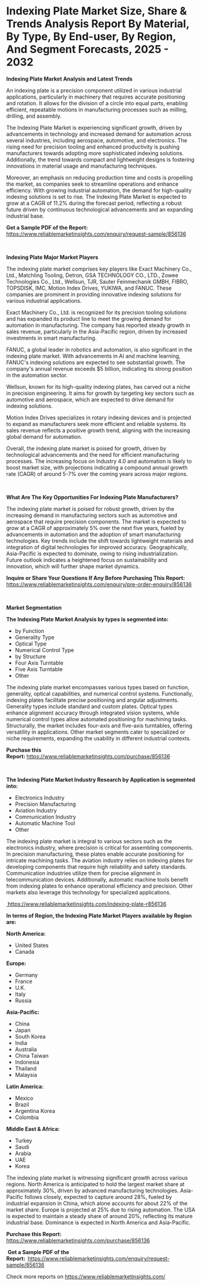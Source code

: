 <p><h1>Indexing Plate Market Size, Share & Trends Analysis Report By Material, By Type, By End-user, By Region, And Segment Forecasts, 2025 - 2032</h1></p><p><strong>Indexing Plate Market Analysis and Latest Trends</strong></p>
<p><p>An indexing plate is a precision component utilized in various industrial applications, particularly in machinery that requires accurate positioning and rotation. It allows for the division of a circle into equal parts, enabling efficient, repeatable motions in manufacturing processes such as milling, drilling, and assembly.</p><p>The Indexing Plate Market is experiencing significant growth, driven by advancements in technology and increased demand for automation across several industries, including aerospace, automotive, and electronics. The rising need for precision tooling and enhanced productivity is pushing manufacturers towards adopting more sophisticated indexing solutions. Additionally, the trend towards compact and lightweight designs is fostering innovations in material usage and manufacturing techniques.</p><p>Moreover, an emphasis on reducing production time and costs is propelling the market, as companies seek to streamline operations and enhance efficiency. With growing industrial automation, the demand for high-quality indexing solutions is set to rise. The Indexing Plate Market is expected to grow at a CAGR of 11.2% during the forecast period, reflecting a robust future driven by continuous technological advancements and an expanding industrial base.</p></p>
<p><strong>Get a Sample PDF of the Report:&nbsp;</strong> <a href="https://www.reliablemarketinsights.com/enquiry/request-sample/856136?utm_campaign=2010&utm_medium=2&utm_source=Github&utm_content=ia&utm_term=16022025&utm_id=indexing-plate">https://www.reliablemarketinsights.com/enquiry/request-sample/856136</a></p>
<p>&nbsp;</p>
<p><strong>Indexing Plate Major Market Players</strong></p>
<p><p>The indexing plate market comprises key players like Exact Machinery Co., Ltd., Matchling Tooling, Detron, GSA TECHNOLOGY CO., LTD., Zowee Technologies Co., Ltd., Wellsun, TJR, Sauter Feinmechanik GMBH, FIBRO, TOPSDISK, IMC, Motion Index Drives, YUKIWA, and FANUC. These companies are prominent in providing innovative indexing solutions for various industrial applications.</p><p>Exact Machinery Co., Ltd. is recognized for its precision tooling solutions and has expanded its product line to meet the growing demand for automation in manufacturing. The company has reported steady growth in sales revenue, particularly in the Asia-Pacific region, driven by increased investments in smart manufacturing.</p><p>FANUC, a global leader in robotics and automation, is also significant in the indexing plate market. With advancements in AI and machine learning, FANUC's indexing solutions are expected to see substantial growth. The company's annual revenue exceeds $5 billion, indicating its strong position in the automation sector.</p><p>Wellsun, known for its high-quality indexing plates, has carved out a niche in precision engineering. It aims for growth by targeting key sectors such as automotive and aerospace, which are expected to drive demand for indexing solutions.</p><p>Motion Index Drives specializes in rotary indexing devices and is projected to expand as manufacturers seek more efficient and reliable systems. Its sales revenue reflects a positive growth trend, aligning with the increasing global demand for automation.</p><p>Overall, the indexing plate market is poised for growth, driven by technological advancements and the need for efficient manufacturing processes. The increasing focus on Industry 4.0 and automation is likely to boost market size, with projections indicating a compound annual growth rate (CAGR) of around 5-7% over the coming years across major regions.</p></p>
<p>&nbsp;</p>
<p><strong>What Are The Key Opportunities For Indexing Plate Manufacturers?</strong></p>
<p><p>The indexing plate market is poised for robust growth, driven by the increasing demand in manufacturing sectors such as automotive and aerospace that require precision components. The market is expected to grow at a CAGR of approximately 5% over the next five years, fueled by advancements in automation and the adoption of smart manufacturing technologies. Key trends include the shift towards lightweight materials and integration of digital technologies for improved accuracy. Geographically, Asia-Pacific is expected to dominate, owing to rising industrialization. Future outlook indicates a heightened focus on sustainability and innovation, which will further shape market dynamics.</p></p>
<p><strong>Inquire or Share Your Questions If Any Before Purchasing This Report:</strong> <a href="https://www.reliablemarketinsights.com/enquiry/pre-order-enquiry/856136?utm_campaign=2010&utm_medium=2&utm_source=Github&utm_content=ia&utm_term=16022025&utm_id=indexing-plate">https://www.reliablemarketinsights.com/enquiry/pre-order-enquiry/856136</a></p>
<p>&nbsp;</p>
<p><strong>Market Segmentation</strong></p>
<p><strong>The Indexing Plate Market Analysis by types is segmented into:</strong></p>
<p><ul><li>by Function</li><li>Generality Type</li><li>Optical Type</li><li>Numerical Control Type</li><li>by Structure</li><li>Four Axis Turntable</li><li>Five Axis Turntable</li><li>Other</li></ul></p>
<p><p>The indexing plate market encompasses various types based on function, generality, optical capabilities, and numerical control systems. Functionally, indexing plates facilitate precise positioning and angular adjustments. Generality types include standard and custom plates. Optical types enhance alignment accuracy through integrated vision systems, while numerical control types allow automated positioning for machining tasks. Structurally, the market includes four-axis and five-axis turntables, offering versatility in applications. Other market segments cater to specialized or niche requirements, expanding the usability in different industrial contexts.</p></p>
<p><strong>Purchase this Report:&nbsp;</strong><a href="https://www.reliablemarketinsights.com/purchase/856136?utm_campaign=2010&utm_medium=2&utm_source=Github&utm_content=ia&utm_term=16022025&utm_id=indexing-plate">https://www.reliablemarketinsights.com/purchase/856136</a></p>
<p>&nbsp;</p>
<p><strong>The Indexing Plate Market Industry Research by Application is segmented into:</strong></p>
<p><ul><li>Electronics Industry</li><li>Precision Manufacturing</li><li>Aviation Industry</li><li>Communication Industry</li><li>Automatic Machine Tool</li><li>Other</li></ul></p>
<p><p>The indexing plate market is integral to various sectors such as the electronics industry, where precision is critical for assembling components. In precision manufacturing, these plates enable accurate positioning for intricate machining tasks. The aviation industry relies on indexing plates for developing components that require high reliability and safety standards. Communication industries utilize them for precise alignment in telecommunication devices. Additionally, automatic machine tools benefit from indexing plates to enhance operational efficiency and precision. Other markets also leverage this technology for specialized applications.</p></p>
<p><a href="https://www.reliablemarketinsights.com/indexing-plate-r856136?utm_campaign=2010&utm_medium=2&utm_source=Github&utm_content=ia&utm_term=16022025&utm_id=indexing-plate">&nbsp;https://www.reliablemarketinsights.com/indexing-plate-r856136</a></p>
<p><strong>In terms of Region, the Indexing Plate Market Players available by Region are:</strong></p>
<p>
    <p> <strong> North America: </strong>
        <ul>
            <li>United States</li>
            <li>Canada</li>
        </ul>
        </p> 
    <p> <strong> Europe: </strong>
        <ul>
            <li>Germany</li>
            <li>France</li>
            <li>U.K.</li>
            <li>Italy</li>
            <li>Russia</li>
        </ul>
        </p> 
    <p> <strong> Asia-Pacific: </strong>
        <ul>
            <li>China</li>
            <li>Japan</li>
            <li>South Korea</li>
            <li>India</li>
            <li>Australia</li>
            <li>China Taiwan</li>
            <li>Indonesia</li>
            <li>Thailand</li>
            <li>Malaysia</li>
        </ul>
        </p> 
    <p> <strong> Latin America: </strong>
        <ul>
            <li>Mexico</li>
            <li>Brazil</li>
            <li>Argentina Korea</li>
            <li>Colombia</li>
        </ul>
        </p> 
    <p> <strong> Middle East & Africa: </strong>
        <ul>
            <li>Turkey</li>
            <li>Saudi</li>
            <li>Arabia</li>
            <li>UAE</li>
            <li>Korea</li>
        </ul>
    </p>
    </p>
<p><p>The indexing plate market is witnessing significant growth across various regions. North America is anticipated to hold the largest market share at approximately 30%, driven by advanced manufacturing technologies. Asia-Pacific follows closely, expected to capture around 28%, fueled by industrial expansion in China, which alone accounts for about 22% of the market share. Europe is projected at 25% due to rising automation. The USA is expected to maintain a steady share of around 20%, reflecting its mature industrial base. Dominance is expected in North America and Asia-Pacific.</p></p>
<p><strong>Purchase this Report: </strong><a href="https://www.reliablemarketinsights.com/purchase/856136?utm_campaign=2010&utm_medium=2&utm_source=Github&utm_content=ia&utm_term=16022025&utm_id=indexing-plate">https://www.reliablemarketinsights.com/purchase/856136</a></p>
<p>&nbsp;<strong>Get a Sample PDF of the Report:&nbsp;&nbsp;</strong><a href="https://www.reliablemarketinsights.com/enquiry/request-sample/856136?utm_campaign=2010&utm_medium=2&utm_source=Github&utm_content=ia&utm_term=16022025&utm_id=indexing-plate">https://www.reliablemarketinsights.com/enquiry/request-sample/856136</a></p>
<p><strong></strong></p>
<p>Check more reports on <a href="https://www.reliablemarketinsights.com/?utm_campaign=2010&utm_medium=2&utm_source=Github&utm_content=ia&utm_term=16022025&utm_id=indexing-plate">https://www.reliablemarketinsights.com/</a></p>